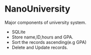 # NanoUniversity
Major components of university system.

- SQLite
- Store name,ID,hours and GPA.
- Sort the records ascending(e.g GPA)
- Delete and Update records.


